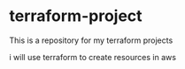 # terraform-project
This is a repository for my terraform projects

i will use terraform to create resources in aws
